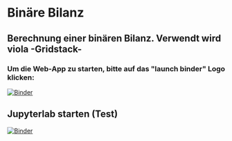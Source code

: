# Binäre Bilanz
## Berechnung einer binären Bilanz. Verwendt wird viola -Gridstack-

### Um die Web-App zu starten, bitte auf das "launch binder" Logo klicken:



[![Binder](https://mybinder.org/badge_logo.svg)](https://mybinder.org/v2/gh/was-ist-immer/Binary_Balance/HEAD?urlpath=voila%2Frender%2FBalance_Binary.ipynb)

## Jupyterlab starten (Test)
[![Binder](https://mybinder.org/badge_logo.svg)](https://mybinder.org/v2/gh/was-ist-immer/Binary_Balance/HEAD?urlpath=lab%2Ftree%2FBalance_Binary.ipynb)

